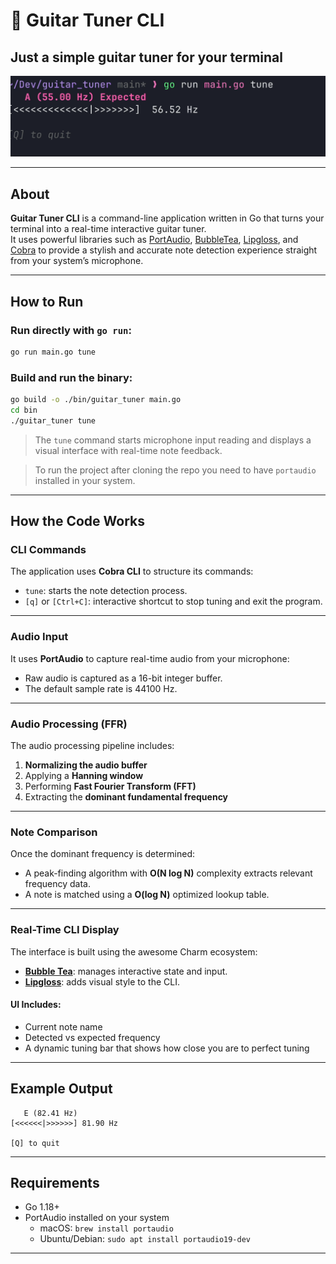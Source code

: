 # 🎸 Guitar Tuner CLI

## Just a simple guitar tuner for your terminal  
![tuner](guitar_tuner.gif)

---

## About

**Guitar Tuner CLI** is a command-line application written in Go that turns your terminal into a real-time interactive guitar tuner.  
It uses powerful libraries such as [PortAudio](http://www.portaudio.com/), [BubbleTea](https://github.com/charmbracelet/bubbletea), [Lipgloss](https://github.com/charmbracelet/lipgloss), and [Cobra](https://github.com/spf13/cobra) to provide a stylish and accurate note detection experience straight from your system’s microphone.

---

## How to Run

### Run directly with `go run`:

```bash
go run main.go tune
```

### Build and run the binary:

```bash
go build -o ./bin/guitar_tuner main.go
cd bin
./guitar_tuner tune
```

> The `tune` command starts microphone input reading and displays a visual interface with real-time note feedback.

> To run the project after cloning the repo you need to have `portaudio` installed in your system.

---

## How the Code Works

### CLI Commands

The application uses **Cobra CLI** to structure its commands:

- `tune`: starts the note detection process.
- `[q]` or `[Ctrl+C]`: interactive shortcut to stop tuning and exit the program.

---

### Audio Input

It uses **PortAudio** to capture real-time audio from your microphone:

- Raw audio is captured as a 16-bit integer buffer.
- The default sample rate is 44100 Hz.

---

### Audio Processing (FFR)

The audio processing pipeline includes:

1. **Normalizing the audio buffer**
2. Applying a **Hanning window**
3. Performing **Fast Fourier Transform (FFT)**
4. Extracting the **dominant fundamental frequency**

---

### Note Comparison

Once the dominant frequency is determined:

- A peak-finding algorithm with **O(N log N)** complexity extracts relevant frequency data.
- A note is matched using a **O(log N)** optimized lookup table.

---

### Real-Time CLI Display

The interface is built using the awesome Charm ecosystem:

- **[Bubble Tea](https://github.com/charmbracelet/bubbletea)**: manages interactive state and input.
- **[Lipgloss](https://github.com/charmbracelet/lipgloss)**: adds visual style to the CLI.

#### UI Includes:

- Current note name
- Detected vs expected frequency
- A dynamic tuning bar that shows how close you are to perfect tuning

---

##  Example Output

```text
   E (82.41 Hz)
[<<<<<<|>>>>>>] 81.90 Hz

[Q] to quit
```

---

## Requirements

- Go 1.18+
- PortAudio installed on your system
  - macOS: `brew install portaudio`
  - Ubuntu/Debian: `sudo apt install portaudio19-dev`

---
